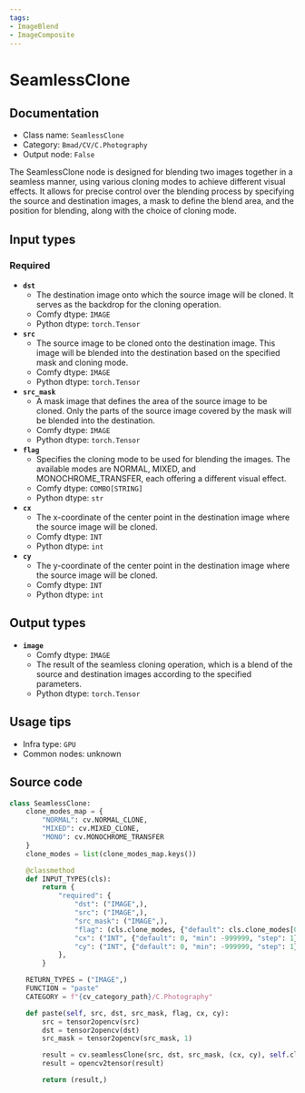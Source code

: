```yaml
---
tags:
- ImageBlend
- ImageComposite
---
```


# SeamlessClone
## Documentation
- Class name: `SeamlessClone`
- Category: `Bmad/CV/C.Photography`
- Output node: `False`

The SeamlessClone node is designed for blending two images together in a seamless manner, using various cloning modes to achieve different visual effects. It allows for precise control over the blending process by specifying the source and destination images, a mask to define the blend area, and the position for blending, along with the choice of cloning mode.
## Input types
### Required
- **`dst`**
    - The destination image onto which the source image will be cloned. It serves as the backdrop for the cloning operation.
    - Comfy dtype: `IMAGE`
    - Python dtype: `torch.Tensor`
- **`src`**
    - The source image to be cloned onto the destination image. This image will be blended into the destination based on the specified mask and cloning mode.
    - Comfy dtype: `IMAGE`
    - Python dtype: `torch.Tensor`
- **`src_mask`**
    - A mask image that defines the area of the source image to be cloned. Only the parts of the source image covered by the mask will be blended into the destination.
    - Comfy dtype: `IMAGE`
    - Python dtype: `torch.Tensor`
- **`flag`**
    - Specifies the cloning mode to be used for blending the images. The available modes are NORMAL, MIXED, and MONOCHROME_TRANSFER, each offering a different visual effect.
    - Comfy dtype: `COMBO[STRING]`
    - Python dtype: `str`
- **`cx`**
    - The x-coordinate of the center point in the destination image where the source image will be cloned.
    - Comfy dtype: `INT`
    - Python dtype: `int`
- **`cy`**
    - The y-coordinate of the center point in the destination image where the source image will be cloned.
    - Comfy dtype: `INT`
    - Python dtype: `int`
## Output types
- **`image`**
    - Comfy dtype: `IMAGE`
    - The result of the seamless cloning operation, which is a blend of the source and destination images according to the specified parameters.
    - Python dtype: `torch.Tensor`
## Usage tips
- Infra type: `GPU`
- Common nodes: unknown


## Source code
```python
class SeamlessClone:
    clone_modes_map = {
        "NORMAL": cv.NORMAL_CLONE,
        "MIXED": cv.MIXED_CLONE,
        "MONO": cv.MONOCHROME_TRANSFER
    }
    clone_modes = list(clone_modes_map.keys())

    @classmethod
    def INPUT_TYPES(cls):
        return {
            "required": {
                "dst": ("IMAGE",),
                "src": ("IMAGE",),
                "src_mask": ("IMAGE",),
                "flag": (cls.clone_modes, {"default": cls.clone_modes[0]}),
                "cx": ("INT", {"default": 0, "min": -999999, "step": 1}),
                "cy": ("INT", {"default": 0, "min": -999999, "step": 1}),
            },
        }

    RETURN_TYPES = ("IMAGE",)
    FUNCTION = "paste"
    CATEGORY = f"{cv_category_path}/C.Photography"

    def paste(self, src, dst, src_mask, flag, cx, cy):
        src = tensor2opencv(src)
        dst = tensor2opencv(dst)
        src_mask = tensor2opencv(src_mask, 1)

        result = cv.seamlessClone(src, dst, src_mask, (cx, cy), self.clone_modes_map[flag])
        result = opencv2tensor(result)

        return (result,)

```
